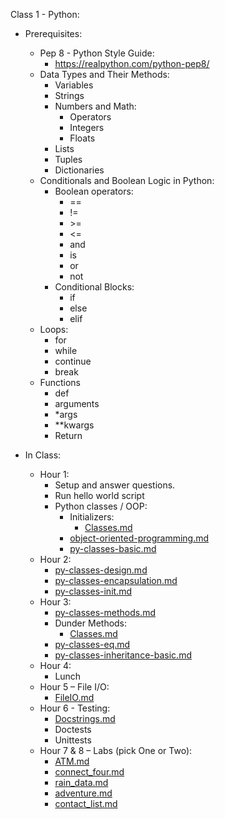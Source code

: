 Class 1 - Python:

-   Prerequisites:
    -   Pep 8 - Python Style Guide:
        -   <https://realpython.com/python-pep8/>
    -   Data Types and Their Methods:
        -   Variables
        -   Strings
        -   Numbers and Math:
            -   Operators
            -   Integers
            -   Floats
        -   Lists
        -   Tuples
        -   Dictionaries
    -   Conditionals and Boolean Logic in Python:
        -   Boolean operators:
            -   ==
            -   !=
            -   \>=
            -   \<=
            -   and
            -   is
            -   or
            -   not
        -   Conditional Blocks:
            -   if
            -   else
            -   elif
    -   Loops: 
        -   for
        -   while
        -   continue
        -   break
    -   Functions
        -   def
        -   arguments
        -   \*args
        -   \*\*kwargs
        -   Return

-   In Class:

    -   Hour 1:
        -   Setup and answer questions.
        -   Run hello world script
        -   Python classes / OOP:
            -   Initializers:
                -   [Classes.md](training_docs/Classes.md)
            -   [object-oriented-programming.md](training_docs/object-oriented-programming.md)
            -   [py-classes-basic.md](training_docs/py-classes-basic.md)
    -   Hour 2:
        -   [py-classes-design.md](training_docs/py-classes-design.md)
        -   [py-classes-encapsulation.md](training_docs/py-classes-encapsulation.md)
        -   [py-classes-init.md](training_docs/py-classes-init.md)
    -   Hour 3:
        -   [py-classes-methods.md](training_docs/py-classes-methods.md)
        -   Dunder Methods:
            -   [Classes.md](training_docs/Classes.md)
        -   [py-classes-eq.md](training_docs/py-classes-eq.md)
        -   [py-classes-inheritance-basic.md](training_docs/py-classes-inheritance-basic.md)
    -   Hour 4:
        -   Lunch
    -   Hour 5 – File I/O:
        -   [FileIO.md](training_docs/FileIO.md)
    -   Hour 6 - Testing:
        -   [Docstrings.md](training_docs/Docstrings.md)
        -   Doctests
        -   Unittests
    -   Hour 7 & 8 – Labs (pick One or Two):
        -   [ATM.md](training_docs/labs/ATM.md)
        -   [connect_four.md](training_docs/labs/connect_four.md)
        -   [rain_data.md](training_docs/labs/rain_data.md)
        -   [adventure.md](training_docs/labs/adventure.md)
        -   [contact_list.md](training_docs/labs/contact_list.md)


